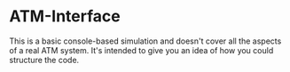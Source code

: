 # ATM-Interface
This is a basic console-based simulation and doesn't cover all the aspects of a real ATM system. It's intended to give you an idea of how you could structure the code.
